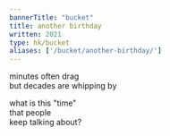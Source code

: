 ```yaml
---
bannerTitle: "bucket" 
title: another birthday 
written: 2021
type: hk/bucket
aliases: ['/bucket/another-birthday/']
---
```


minutes often drag  
but decades are whipping by  

what is this "time"  
that people  
keep talking about?
